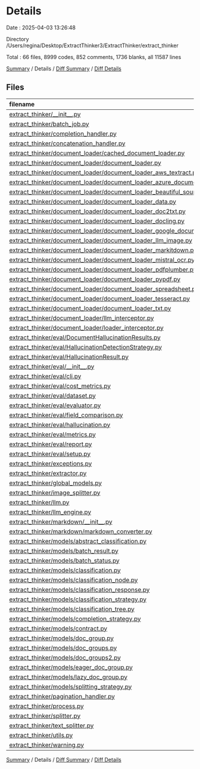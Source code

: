 # Details

Date : 2025-04-03 13:26:48

Directory /Users/regina/Desktop/ExtractThinker3/ExtractThinker/extract_thinker

Total : 66 files,  8999 codes, 852 comments, 1736 blanks, all 11587 lines

[Summary](results.md) / Details / [Diff Summary](diff.md) / [Diff Details](diff-details.md)

## Files
| filename | language | code | comment | blank | total |
| :--- | :--- | ---: | ---: | ---: | ---: |
| [extract\_thinker/\_\_init\_\_.py](/extract_thinker/__init__.py) | Python | 83 | 0 | 2 | 85 |
| [extract\_thinker/batch\_job.py](/extract_thinker/batch_job.py) | Python | 177 | 8 | 27 | 212 |
| [extract\_thinker/completion\_handler.py](/extract_thinker/completion_handler.py) | Python | 23 | 0 | 4 | 27 |
| [extract\_thinker/concatenation\_handler.py](/extract_thinker/concatenation_handler.py) | Python | 172 | 16 | 34 | 222 |
| [extract\_thinker/document\_loader/cached\_document\_loader.py](/extract_thinker/document_loader/cached_document_loader.py) | Python | 25 | 2 | 8 | 35 |
| [extract\_thinker/document\_loader/document\_loader.py](/extract_thinker/document_loader/document_loader.py) | Python | 254 | 28 | 59 | 341 |
| [extract\_thinker/document\_loader/document\_loader\_aws\_textract.py](/extract_thinker/document_loader/document_loader_aws_textract.py) | Python | 291 | 16 | 45 | 352 |
| [extract\_thinker/document\_loader/document\_loader\_azure\_document\_intelligence.py](/extract_thinker/document_loader/document_loader_azure_document_intelligence.py) | Python | 224 | 18 | 43 | 285 |
| [extract\_thinker/document\_loader/document\_loader\_beautiful\_soup.py](/extract_thinker/document_loader/document_loader_beautiful_soup.py) | Python | 208 | 13 | 44 | 265 |
| [extract\_thinker/document\_loader/document\_loader\_data.py](/extract_thinker/document_loader/document_loader_data.py) | Python | 128 | 3 | 17 | 148 |
| [extract\_thinker/document\_loader/document\_loader\_doc2txt.py](/extract_thinker/document_loader/document_loader_doc2txt.py) | Python | 133 | 10 | 27 | 170 |
| [extract\_thinker/document\_loader/document\_loader\_docling.py](/extract_thinker/document_loader/document_loader_docling.py) | Python | 264 | 42 | 50 | 356 |
| [extract\_thinker/document\_loader/document\_loader\_google\_document\_ai.py](/extract_thinker/document_loader/document_loader_google_document_ai.py) | Python | 246 | 15 | 35 | 296 |
| [extract\_thinker/document\_loader/document\_loader\_llm\_image.py](/extract_thinker/document_loader/document_loader_llm_image.py) | Python | 159 | 16 | 28 | 203 |
| [extract\_thinker/document\_loader/document\_loader\_markitdown.py](/extract_thinker/document_loader/document_loader_markitdown.py) | Python | 208 | 14 | 32 | 254 |
| [extract\_thinker/document\_loader/document\_loader\_mistral\_ocr.py](/extract_thinker/document_loader/document_loader_mistral_ocr.py) | Python | 233 | 23 | 47 | 303 |
| [extract\_thinker/document\_loader/document\_loader\_pdfplumber.py](/extract_thinker/document_loader/document_loader_pdfplumber.py) | Python | 157 | 10 | 34 | 201 |
| [extract\_thinker/document\_loader/document\_loader\_pypdf.py](/extract_thinker/document_loader/document_loader_pypdf.py) | Python | 124 | 7 | 25 | 156 |
| [extract\_thinker/document\_loader/document\_loader\_spreadsheet.py](/extract_thinker/document_loader/document_loader_spreadsheet.py) | Python | 198 | 40 | 54 | 292 |
| [extract\_thinker/document\_loader/document\_loader\_tesseract.py](/extract_thinker/document_loader/document_loader_tesseract.py) | Python | 271 | 26 | 55 | 352 |
| [extract\_thinker/document\_loader/document\_loader\_txt.py](/extract_thinker/document_loader/document_loader_txt.py) | Python | 101 | 8 | 22 | 131 |
| [extract\_thinker/document\_loader/llm\_interceptor.py](/extract_thinker/document_loader/llm_interceptor.py) | Python | 5 | 0 | 3 | 8 |
| [extract\_thinker/document\_loader/loader\_interceptor.py](/extract_thinker/document_loader/loader_interceptor.py) | Python | 5 | 0 | 3 | 8 |
| [extract\_thinker/eval/DocumentHallucinationResults.py](/extract_thinker/eval/DocumentHallucinationResults.py) | Python | 9 | 0 | 6 | 15 |
| [extract\_thinker/eval/HallucinationDetectionStrategy.py](/extract_thinker/eval/HallucinationDetectionStrategy.py) | Python | 5 | 0 | 2 | 7 |
| [extract\_thinker/eval/HallucinationResult.py](/extract_thinker/eval/HallucinationResult.py) | Python | 7 | 0 | 2 | 9 |
| [extract\_thinker/eval/\_\_init\_\_.py](/extract_thinker/eval/__init__.py) | Python | 38 | 0 | 1 | 39 |
| [extract\_thinker/eval/cli.py](/extract_thinker/eval/cli.py) | Python | 96 | 22 | 34 | 152 |
| [extract\_thinker/eval/cost\_metrics.py](/extract_thinker/eval/cost_metrics.py) | Python | 84 | 0 | 15 | 99 |
| [extract\_thinker/eval/dataset.py](/extract_thinker/eval/dataset.py) | Python | 102 | 5 | 25 | 132 |
| [extract\_thinker/eval/evaluator.py](/extract_thinker/eval/evaluator.py) | Python | 598 | 80 | 103 | 781 |
| [extract\_thinker/eval/field\_comparison.py](/extract_thinker/eval/field_comparison.py) | Python | 147 | 23 | 44 | 214 |
| [extract\_thinker/eval/hallucination.py](/extract_thinker/eval/hallucination.py) | Python | 244 | 19 | 47 | 310 |
| [extract\_thinker/eval/metrics.py](/extract_thinker/eval/metrics.py) | Python | 205 | 6 | 51 | 262 |
| [extract\_thinker/eval/report.py](/extract_thinker/eval/report.py) | Python | 124 | 4 | 26 | 154 |
| [extract\_thinker/eval/setup.py](/extract_thinker/eval/setup.py) | Python | 9 | 0 | 1 | 10 |
| [extract\_thinker/exceptions.py](/extract_thinker/exceptions.py) | Python | 9 | 0 | 2 | 11 |
| [extract\_thinker/extractor.py](/extract_thinker/extractor.py) | Python | 1,153 | 116 | 187 | 1,456 |
| [extract\_thinker/global\_models.py](/extract_thinker/global_models.py) | Python | 6 | 2 | 1 | 9 |
| [extract\_thinker/image\_splitter.py](/extract_thinker/image_splitter.py) | Python | 200 | 20 | 34 | 254 |
| [extract\_thinker/llm.py](/extract_thinker/llm.py) | Python | 296 | 28 | 41 | 365 |
| [extract\_thinker/llm\_engine.py](/extract_thinker/llm_engine.py) | Python | 9 | 0 | 3 | 12 |
| [extract\_thinker/markdown/\_\_init\_\_.py](/extract_thinker/markdown/__init__.py) | Python | 0 | 0 | 1 | 1 |
| [extract\_thinker/markdown/markdown\_converter.py](/extract_thinker/markdown/markdown_converter.py) | Python | 561 | 65 | 119 | 745 |
| [extract\_thinker/models/abstract\_classification.py](/extract_thinker/models/abstract_classification.py) | Python | 3 | 0 | 1 | 4 |
| [extract\_thinker/models/batch\_result.py](/extract_thinker/models/batch_result.py) | Python | 5 | 0 | 1 | 6 |
| [extract\_thinker/models/batch\_status.py](/extract_thinker/models/batch_status.py) | Python | 6 | 0 | 1 | 7 |
| [extract\_thinker/models/classification.py](/extract_thinker/models/classification.py) | Python | 32 | 0 | 5 | 37 |
| [extract\_thinker/models/classification\_node.py](/extract_thinker/models/classification_node.py) | Python | 8 | 0 | 2 | 10 |
| [extract\_thinker/models/classification\_response.py](/extract_thinker/models/classification_response.py) | Python | 8 | 0 | 2 | 10 |
| [extract\_thinker/models/classification\_strategy.py](/extract_thinker/models/classification_strategy.py) | Python | 5 | 0 | 2 | 7 |
| [extract\_thinker/models/classification\_tree.py](/extract_thinker/models/classification_tree.py) | Python | 5 | 0 | 1 | 6 |
| [extract\_thinker/models/completion\_strategy.py](/extract_thinker/models/completion_strategy.py) | Python | 5 | 0 | 2 | 7 |
| [extract\_thinker/models/contract.py](/extract_thinker/models/contract.py) | Python | 3 | 0 | 3 | 6 |
| [extract\_thinker/models/doc\_group.py](/extract_thinker/models/doc_group.py) | Python | 8 | 0 | 4 | 12 |
| [extract\_thinker/models/doc\_groups.py](/extract_thinker/models/doc_groups.py) | Python | 5 | 0 | 3 | 8 |
| [extract\_thinker/models/doc\_groups2.py](/extract_thinker/models/doc_groups2.py) | Python | 7 | 0 | 1 | 8 |
| [extract\_thinker/models/eager\_doc\_group.py](/extract_thinker/models/eager_doc_group.py) | Python | 13 | 0 | 3 | 16 |
| [extract\_thinker/models/lazy\_doc\_group.py](/extract_thinker/models/lazy_doc_group.py) | Python | 6 | 0 | 1 | 7 |
| [extract\_thinker/models/splitting\_strategy.py](/extract_thinker/models/splitting_strategy.py) | Python | 4 | 0 | 2 | 6 |
| [extract\_thinker/pagination\_handler.py](/extract_thinker/pagination_handler.py) | Python | 417 | 54 | 70 | 541 |
| [extract\_thinker/process.py](/extract_thinker/process.py) | Python | 227 | 20 | 56 | 303 |
| [extract\_thinker/splitter.py](/extract_thinker/splitter.py) | Python | 69 | 8 | 16 | 93 |
| [extract\_thinker/text\_splitter.py](/extract_thinker/text_splitter.py) | Python | 148 | 8 | 26 | 182 |
| [extract\_thinker/utils.py](/extract_thinker/utils.py) | Python | 417 | 57 | 89 | 563 |
| [extract\_thinker/warning.py](/extract_thinker/warning.py) | Python | 7 | 0 | 2 | 9 |

[Summary](results.md) / Details / [Diff Summary](diff.md) / [Diff Details](diff-details.md)